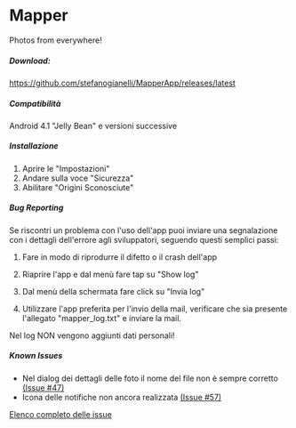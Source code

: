 Mapper
======

Photos from everywhere!

##### Download:
https://github.com/stefanogianelli/MapperApp/releases/latest

##### Compatibilità
Android 4.1 "Jelly Bean" e versioni successive

##### Installazione
1. Aprire le "Impostazioni"
2. Andare sulla voce "Sicurezza"
3. Abilitare "Origini Sconosciute"

##### Bug Reporting
Se riscontri un problema con l'uso dell'app puoi inviare una segnalazione con i dettagli dell'errore agli sviluppatori, seguendo questi semplici passi:

1. Fare in modo di riprodurre il difetto o il crash dell'app

2. Riaprire l'app e dal menù fare tap su "Show log"

3. Dal menù della schermata fare click su "Invia log"

4. Utilizzare l'app preferita per l'invio della mail, verificare che sia presente l'allegato "mapper_log.txt" e inviare la mail.

Nel log NON vengono aggiunti dati personali!

##### Known Issues
* Nel dialog dei dettagli delle foto il nome del file non è sempre corretto [(Issue #47)](https://github.com/stefanogianelli/MapperApp/issues/47)
* Icona delle notifiche non ancora realizzata [(Issue #57)](https://github.com/stefanogianelli/MapperApp/issues/57)

[Elenco completo delle issue](https://github.com/stefanogianelli/MapperApp/issues)
